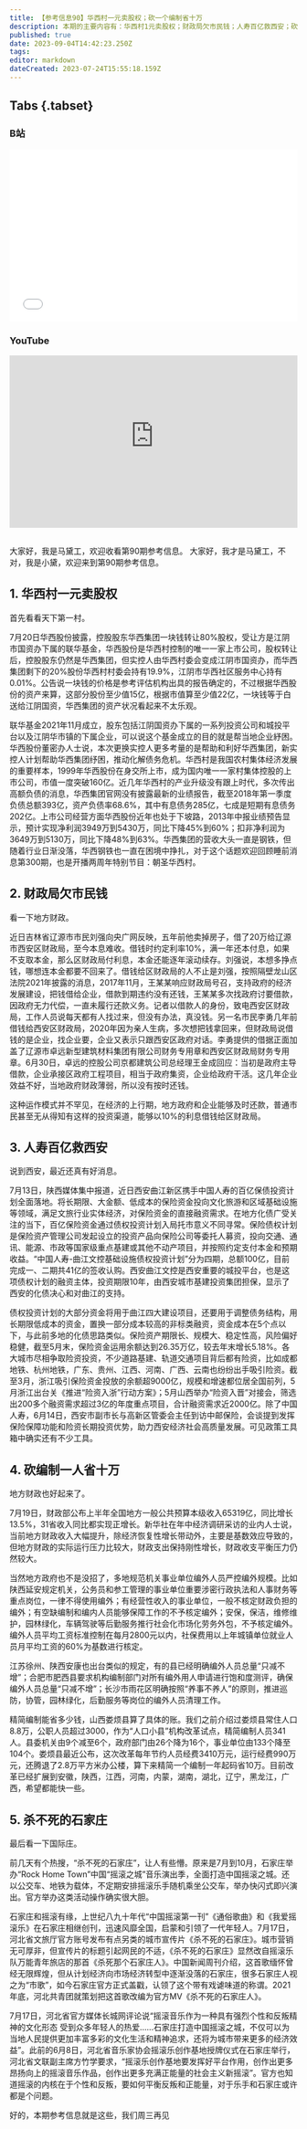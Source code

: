 ```yaml
---
title: 【参考信息90】华西村一元卖股权；砍一个编制省十万
description: 本期的主要内容有：华西村1元卖股权；财政局欠市民钱；人寿百亿救西安；砍一个编制省十万……怎么，满嘴顺口溜，你想考研啊？哦，还有杀不死的石家庄。总之，工具箱里还是有很多工具的。
published: true
date: 2023-09-04T14:42:23.250Z
tags: 
editor: markdown
dateCreated: 2023-07-24T15:55:18.159Z
---
```


## Tabs {.tabset}
### B站
<div style="position: relative; padding: 30% 45%;">
<iframe style="position: absolute; width: 100%; height: 100%; left: 0; top: 0;" src="//player.bilibili.com/player.html?&bvid=BV13j411d7xK&page=1&as_wide=1&high_quality=1&danmaku=1&autoplay=0" scrolling="no" border="0" frameborder="no" framespacing="0" allowfullscreen="true"></iframe>
</div>

### YouTube
<div style="position: relative; padding: 30% 45%;">
<iframe style="position: absolute; top: 0; left: 0; width: 100%; height: 100%;" src="https://www.youtube-nocookie.com/embed/YouTubeVID" title="YouTube video player" frameborder="0" allow="accelerometer; autoplay; clipboard-write; encrypted-media; gyroscope; picture-in-picture" allowfullscreen></iframe>
</div>

## 

大家好，我是马黛工，欢迎收看第90期参考信息。
大家好，我才是马黛工，不对，我是小黛，欢迎来到第90期参考信息。

## 1. 华西村一元卖股权

首先看看天下第一村。

7月20日华西股份披露，控股股东华西集团一块钱转让80%股权，受让方是江阴市国资办下属的联华基金，华西股份是华西村控制的唯一一家上市公司，股权转让后，控股股东仍然是华西集团，但实控人由华西村委会变成江阴市国资办，而华西集团剩下的20%股份华西村村委会持有19.9%，江阴市华西社区服务中心持有0.01%。公告说一块钱的价格是参考评估机构出具的报告确定的，不过根据华西股份的资产来算，这部分股份至少值15亿，根据市值算至少值22亿，一块钱等于白送给江阴国资，华西集团的资产状况看起来不太乐观。

联华基金2021年11月成立，股东包括江阴国资办下属的一系列投资公司和城投平台以及江阴华市镇的下属企业，可以说这个基金成立的目的就是帮当地企业紓困。华西股份董密办人士说，本次更换实控人更多考量的是帮助和利好华西集团，新实控人计划帮助华西集团纾困，推动化解债务危机。华西村是我国农村集体经济发展的重要样本，1999年华西股份在身交所上市，成为国内唯一一家村集体控股的上市公司，市值一度突破160亿。近几年华西村的产业升级没有跟上时代，多次传出高额负债的消息，华西集团官网没有披露最新的业绩报告，截至2018年第一季度负债总额393亿，资产负债率68.6%，其中有息债务285亿，七成是短期有息债务202亿。上市公司经营方面华西股份近年也处于下坡路，2013年中报业绩预告显示，预计实现净利润3949万到5430万，同比下降45%到60%；扣非净利润为3649万到5130万，同比下降48%到63%。华西集团的营收大头一直是钢铁，但随着行业日渐没落，华西钢铁也一直在困境中挣扎，对于这个话题欢迎回顾睡前消息第300期，也是开播两周年特别节目：朝圣华西村。

## 2. 财政局欠市民钱

看一下地方财政。

近日吉林省辽源市市民刘强向央广网反映，五年前他卖掉房子，借了20万给辽源市西安区财政局，至今本息难收。借钱时约定利率10%，满一年还本付息，如果不支取本金，那么区财政局付利息，本金还能逐年滚动续存。刘强说，本想多挣点钱，哪想连本金都要不回来了。借钱给区财政局的人不止是刘强，按照隔壁龙山区法院2021年披露的消息，2017年11月，王某某响应财政局号召，支持政府的经济发展建设，把钱借给企业，借款到期违约没有还钱，王某某多次找政府讨要借款，因政府无力代偿，一直未履行还款义务。记者以借款人的身份，致电西安区财政局，工作人员说每天都有人找过来，但没有办法，真没钱。另一名市民李勇几年前借钱给西安区财政局，2020年因为亲人生病，多次想把钱拿回来，但财政局说借钱的是企业，找企业要，企业又表示只跟西安区政府对话。李勇提供的借据正面加盖了辽源市卓远新型建筑材料集团有限公司财务专用章和西安区财政局财务专用章。6月30日，卓远的控股公司京都建筑公司总经理王金成回应：当初是政府主导借款，企业承接区政府工程项目，相当于政府集资，企业给政府干活。这几年企业效益不好，当地政府财政薄弱，所以没有按时还钱。

这种运作模式并不罕见，在经济的上行期，地方政府和企业能够及时还款，普通市民甚至无从得知有这样的投资渠道，能够以10%的利息借钱给区财政局。

## 3. 人寿百亿救西安

说到西安，最近还真有好消息。

7月13日，陕西媒体集中报道，近日西安曲江新区携手中国人寿的百亿保债投资计划全面落地。将长期限、大金额、低成本的保险资金投向文化旅游和区域基础设施等领域，满足文旅行业实体经济，对保险资金的直接融资需求。在地方化债广受关注的当下，百亿保险资金通过债权投资计划入局托市意义不同寻常。保险债权计划是保险资产管理公司发起设立的投资产品向保险公司等委托人募资，投向交通、通讯、能源、市政等国家级重点基建或其他不动产项目，并按照约定支付本金和预期收益。“中国人寿-曲江文控基础设施债权投资计划”分为四期，总额100亿，目前完成一、二期共41亿的签收认购。西安曲江文控是西安重要的城投平台，也是这项债权计划的融资主体，投资期限10年，由西安城市基建投资集团担保，显示了西安的化债决心和对曲江的支持。

债权投资计划的大部分资金将用于曲江四大建设项目，还要用于调整债务结构，用长期限低成本的资金，置换一部分成本较高的非标类融资，资金成本在5个点以下，与此前多地的化债思路类似。保险资产期限长、规模大、稳定性高，风险偏好稳健，截至5月末，保险资金运用余额达到26.35万亿，较去年末增长5.18%。各大城市尽相争取险资投资，不少道路基建、轨道交通项目背后都有险资，比如成都地铁、杭州地铁，广东、贵州、江西、河南、广西、云南也纷纷出手吸引险资。截至3月，浙江吸引保险资金投放的余额超9000亿，规模和增速都位居全国前列，5月浙江出台关《推进“险资入浙”行动方案》；5月山西举办“险资入晋”对接会，筛选出200多个融资需求超过3亿的年度重点项目，合计融资需求近2000亿。除了中国人寿，6月14日，西安市副市长与高新区管委会主任到访中邮保险，会谈提到发挥保险保障功能和险资长期投资优势，助力西安经济社会高质量发展。可见政策工具箱中确实还有不少工具。

## 4. 砍编制一人省十万

地方财政也好起来了。

7月19日，财政部公布上半年全国地方一般公共预算本级收入65319亿，同比增长13.5%，31省收入同比都实现正增长。新华社在年中经济调研采访的业内人士说，当前地方财政收入大幅提升，除经济恢复性增长带动外，主要是基数效应导致的，但地方财政的实际运行压力比较大，财政支出保持刚性增长，财政收支平衡压力仍然较大。

当然地方政府也不是没招了，多地规范机关事业单位编外人员严控编外规模。比如陕西延安规定机关，公务员和参工管理的事业单位重要涉密行政执法和人事财务等重点岗位，一律不得使用编外；有经营性收入的事业单位，一般不核定财政负担的编外；有空缺编制和编内人员能够保障工作的不予核定编外；安保，保洁，维修维护，园林绿化，车辆驾驶等后勤服务推行社会化市场化劳务外包，不予核定编外。编外人员平均工资标准控制在每月2800元以内，社保费用以上年城镇单位就业人员月平均工资的60%为基数进行核定。

江苏徐州、陕西安康也出台类似的规定，有的县已经明确编外人员总量“只减不增”；合肥市肥西县要求机构编制部门对所有编外用人申请进行饱和度测评，确保编外人员总量“只减不增”；长沙市雨花区明确按照“养事不养人”的原则，推进巡防，协管，园林绿化，后勤服务等岗位的编外人员清理工作。

精简编制能省多少钱，山西娄烦县算了具体的账。我们之前介绍过娄烦县常住人口8.8万，公职人员超过3000，作为“人口小县”机构改革试点，精简编制人员341人。县委机关由9个减至6个，政府部门由26个降为16个，事业单位由133个降至104个。娄烦县最近公布，这次改革每年节约人员经费3410万元，运行经费990万元，还腾退了2.8万平方米办公楼，算下来精简一个编制一年起码省10万。目前改革已经扩展到安徽，陕西，江西，河南，内蒙，湖南，湖北，辽宁，黑龙江，广西，希望都能快一些。

## 5. 杀不死的石家庄

最后看一下国际庄。

前几天有个热搜，“杀不死的石家庄”，让人有些懵。原来是7月到10月，石家庄举办“Rock Home Town”中国“摇滚之城”音乐演出季，全面打造中国摇滚之城。还以公交车、地铁为载体，不定期安排摇滚乐手随机乘坐公交车，举办快闪式即兴演出。官方举办这类活动操作确实很大胆。

石家庄和摇滚有缘，上世纪八九十年代“中国摇滚第一刊”《通俗歌曲》和《我爱摇滚乐》在石家庄相继创刊，迅速风靡全国，启蒙和引领了一代年轻人。7月17日，河北省文旅厅官方账号发布有点另类的城市宣传片《杀不死的石家庄》。城市营销无可厚非，但宣传片的标题引起网民的不适，《杀不死的石家庄》显然改自摇滚乐队万能青年旅店的那首《杀死那个石家庄人》。中国新闻周刊介绍，这首歌缅怀曾经无限辉煌，但从计划经济向市场经济转型中逐渐没落的石家庄，很多石家庄人视之为“市歌”，如今石家庄官方正式盖戳，认领了这个带有戏谑味道的称谓。2021年底，河北共青团就策划把这首歌改编为官方MV《杀不死的石家庄人》。

7月17日，河北省官方媒体长城网评论说“摇滚音乐作为一种具有强烈个性和反叛精神的文化形态
受到众多年轻人的热爱......石家庄打造中国摇滚之城，不仅可以为当地人民提供更加丰富多彩的文化生活和精神追求，还将为城市带来更多的经济效益”。此前的6月8日，河北省音乐家协会摇滚乐创作基地授牌仪式在石家庄举行，河北省文联副主席方竹学要求，“摇滚乐创作基地要发挥好平台作用，创作出更多昂扬向上的摇滚音乐作品，创作出更多充满正能量的社会主义新摇滚”。官方也知道摇滚的内核在于个性和反叛，要如何平衡反叛和正能量，对于乐手和石家庄或许都是个问题。

好的，本期参考信息就是这些，我们周三再见

